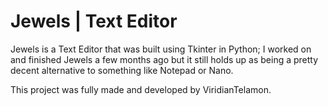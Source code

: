 # Jewels | Text Editor

Jewels is a Text Editor that was built using Tkinter in Python; I worked on and finished Jewels a few months ago but it still holds up as being a pretty decent alternative to something like Notepad or Nano.  

This project was fully made and developed by ViridianTelamon.

